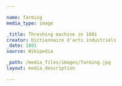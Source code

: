 ```yaml
--- 

name: farming
media_type: image

_title: Threshing machine in 1881
creator: Dictionnaire d'arts industriels
_date: 1881
source: Wikipedia

_path: /media_files/images/farming.jpg 
layout: media_description

--- 
```


